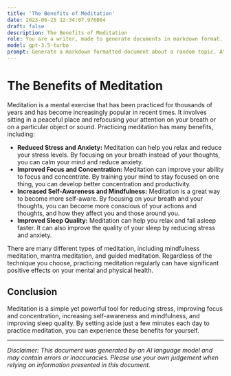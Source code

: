 ```yaml
---
title: 'The Benefits of Meditation'
date: 2023-06-25 12:34:07.976004
draft: false
description: The Benefits of Meditation
role: You are a writer, made to generate documents in markdown format. It is very important that all of the documents you generate are in valid markdown format.
model: gpt-3.5-turbo
prompt: Generate a markdown formatted document about a random topic. At the bottom, include a disclaimer explaining that the document was generated by you. The first line of the document should be the title. Make sure that the entire document is in proper markdown format, using a mix of various tags to make the document visually appealing.
---
```


# The Benefits of Meditation

Meditation is a mental exercise that has been practiced for thousands of years and has become increasingly popular in recent times. It involves sitting in a peaceful place and refocusing your attention on your breath or on a particular object or sound. Practicing meditation has many benefits, including:

- **Reduced Stress and Anxiety:** Meditation can help you relax and reduce your stress levels. By focusing on your breath instead of your thoughts, you can calm your mind and reduce anxiety.
- **Improved Focus and Concentration:** Meditation can improve your ability to focus and concentrate. By training your mind to stay focused on one thing, you can develop better concentration and productivity.
- **Increased Self-Awareness and Mindfulness:** Meditation is a great way to become more self-aware. By focusing on your breath and your thoughts, you can become more conscious of your actions and thoughts, and how they affect you and those around you.
- **Improved Sleep Quality:** Meditation can help you relax and fall asleep faster. It can also improve the quality of your sleep by reducing stress and anxiety.

There are many different types of meditation, including mindfulness meditation, mantra meditation, and guided meditation. Regardless of the technique you choose, practicing meditation regularly can have significant positive effects on your mental and physical health.

## Conclusion

Meditation is a simple yet powerful tool for reducing stress, improving focus and concentration, increasing self-awareness and mindfulness, and improving sleep quality. By setting aside just a few minutes each day to practice meditation, you can experience these benefits for yourself.

---

*Disclaimer: This document was generated by an AI language model and may contain errors or inaccuracies. Please use your own judgement when relying on information presented in this document.*